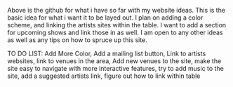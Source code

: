 Above is the github for what i have so far with my website ideas. This is the basic idea for what i want it to be layed out. I plan on adding a color scheme, and linking the artists sites within the table. I want to add a section for upcoming shows and link those in as well. I am open to any other ideas as well as any tips on how to spruce up this site.

TO DO LIST:
Add More Color,
Add a mailing list button,
Link to artists websites,
link to venues in the area,
Add new venues to the site,
make the site easy to navigate with more interactive features,
try to add music to the site, 
add a suggested artists link,
figure out how to link within table
